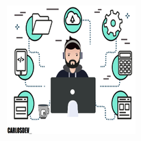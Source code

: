  
 
 
 
 <p align="center">
 <img width="300" height="300" src="assets/caneca.png">
                                                  

